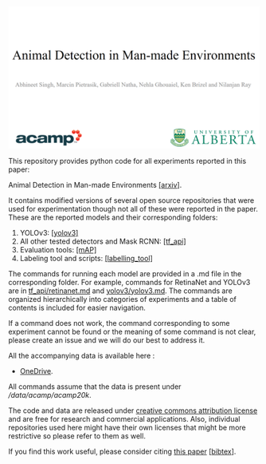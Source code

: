 [![Labeling Tool Demo](images/vid_thumbnail.png)](https://youtu.be/ZkjcP8s0QVQ "Labeling Tool Demo")

This repository provides python code for all experiments reported in this paper:

Animal Detection in Man-made Environments
[[arxiv]](https://arxiv.org/abs/1901.04412).

It contains modified versions of several open source repositories that were used for experimentation though not all of these were reported in the paper.
These are the reported models and their corresponding folders:
1. YOLOv3: [[yolov3]](yolov3)
2. All other tested detectors and Mask RCNN: [[tf_api]](tf_api)
3. Evaluation tools: [[mAP]](mAP)
4. Labeling tool and scripts: [[labelling_tool]](labelling_tool)

The commands for running each model are provided in a .md file in the corresponding folder.
For example, commands for RetinaNet and YOLOv3 are in [tf_api/retinanet.md](tf_api/retinanet.md) and [yolov3/yolov3.md](yolov3/yolov3.md).
The commands are organized hierarchically into categories of experiments and a table of contents is included for easier navigation.

If a command does not work,  the command corresponding to some experiment cannot be found or the meaning of some command is not clear, please create an issue and we will do our best to address it.

All the accompanying data is available here :

 - [OneDrive](https://ualbertaca-my.sharepoint.com/:f:/g/personal/asingh1_ualberta_ca/Eo1tlCzIYl9Dm-dm4yL-bKwBf_mMEZh5-aZvrtnS5chyNA?e=QRztiI).


All commands assume that the data is present under _/data/acamp/acamp20k_.

The code and data are released under [creative commons attribution license](https://creativecommons.org/licenses/by/4.0/) and are free for research and commercial applications. 
Also, individual repositories used here might have their own licenses that might be more restrictive so please refer to them as well.

If you find this work useful, please consider citing [this paper](https://arxiv.org/abs/1901.04412) [[bibtex](misc/bibtex.txt)].






